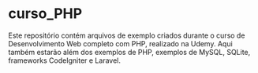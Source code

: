 # curso_PHP
Este repositório contém arquivos de exemplo criados durante o curso de Desenvolvimento Web completo com PHP, realizado na Udemy. 
Aqui também estarão além dos exemplos de PHP, exemplos de MySQL, SQLite, frameworks CodeIgniter e Laravel.